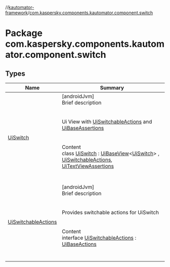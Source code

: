 //[kautomator-framework](../index.md)/[com.kaspersky.components.kautomator.component.switch](index.md)



# Package com.kaspersky.components.kautomator.component.switch  


## Types  
  
|  Name|  Summary| 
|---|---|
| [UiSwitch](-ui-switch/index.md)| [androidJvm]  <br>Brief description  <br><br><br>Ui View with [UiSwitchableActions](-ui-switchable-actions/index.md) and [UiBaseAssertions](../com.kaspersky.components.kautomator.component.common.assertions/-ui-base-assertions/index.md)<br><br>  <br>Content  <br>class [UiSwitch](-ui-switch/index.md) : [UiBaseView](../com.kaspersky.components.kautomator.component.common.views/-ui-base-view/index.md)<[UiSwitch](-ui-switch/index.md)> , [UiSwitchableActions](-ui-switchable-actions/index.md), [UiTextViewAssertions](../com.kaspersky.components.kautomator.component.text/-ui-text-view-assertions/index.md)  <br><br><br>
| [UiSwitchableActions](-ui-switchable-actions/index.md)| [androidJvm]  <br>Brief description  <br><br><br>Provides switchable actions for UiSwitch<br><br>  <br>Content  <br>interface [UiSwitchableActions](-ui-switchable-actions/index.md) : [UiBaseActions](../com.kaspersky.components.kautomator.component.common.actions/-ui-base-actions/index.md)  <br><br><br>

